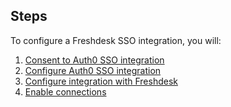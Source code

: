 ## Steps

To configure a Freshdesk SSO integration, you will:

1. [Consent to Auth0 SSO integration](#consent-to-auth0-sso-integration)
2. [Configure Auth0 SSO integration](#create-auth0-sso-integration)
3. [Configure integration with Freshdesk](#configure-integration-with-freshdesk)
4. [Enable connections](#enable-connections)
